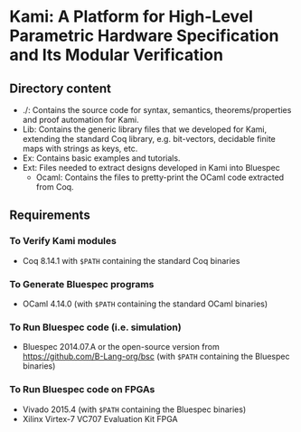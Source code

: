 Kami: A Platform for High-Level Parametric Hardware Specification and Its Modular Verification
==============================================================================================

Directory content
-----------------

- ./: Contains the source code for syntax, semantics, theorems/properties and
  proof automation for Kami.
- Lib: Contains the generic library files that we developed for Kami, extending
  the standard Coq library, e.g. bit-vectors, decidable finite maps with strings
  as keys, etc.
- Ex: Contains basic examples and tutorials.
- Ext: Files needed to extract designs developed in Kami into Bluespec
  + Ocaml: Contains the files to pretty-print the OCaml code extracted from Coq.

Requirements
------------

### To Verify Kami modules
- Coq 8.14.1 with `$PATH` containing the standard Coq binaries

### To Generate Bluespec programs
- OCaml 4.14.0 (with `$PATH` containing the standard OCaml binaries)

### To Run Bluespec code (i.e. simulation)
- Bluespec 2014.07.A or the open-source version from https://github.com/B-Lang-org/bsc (with `$PATH` containing the Bluespec binaries)

### To Run Bluespec code on FPGAs
- Vivado 2015.4 (with `$PATH` containing the Bluespec binaries)
- Xilinx Virtex-7 VC707 Evaluation Kit FPGA
